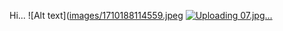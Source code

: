 Hi...
![Alt text]([images/1710188114559.jpeg](https://github.com/hamidsh07/GoldFinger/blob/main/Image/1710188114559.jpeg)
[![Uploading 07.jpg…]()](https://github.com/hamidsh07/GoldFinger/blob/main/Image/1710188114559.jpeg)
